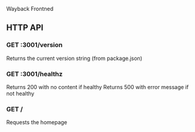 Wayback Frontned
## HTTP API

### GET :3001/version
Returns the current version string (from package.json)

### GET :3001/healthz
Returns 200 with no content if healthy
Returns 500 with error message if not healthy

### GET /

Requests the homepage
